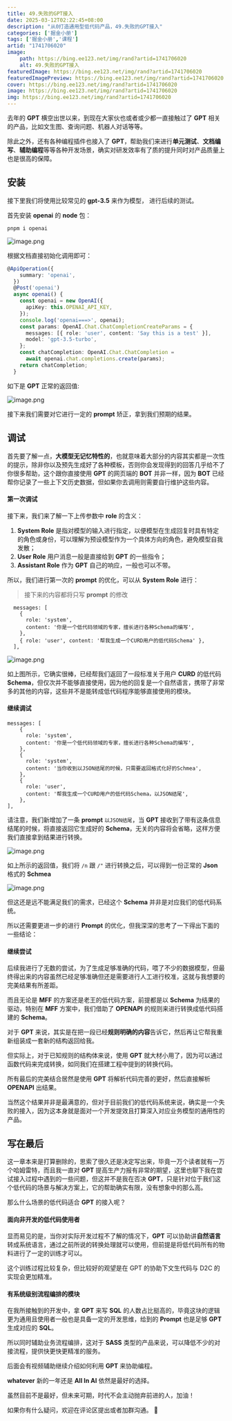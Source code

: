 ```yaml
---
title: 49.失败的GPT接入
date: 2025-03-12T02:22:45+08:00
description: "从0打造通用型低代码产品，49.失败的GPT接入"
categories: ['掘金小册']
tags: ['掘金小册','课程']
artid: "1741706020"
image:
    path: https://bing.ee123.net/img/rand?artid=1741706020
    alt: 49.失败的GPT接入
featuredImage: https://bing.ee123.net/img/rand?artid=1741706020
featuredImagePreview: https://bing.ee123.net/img/rand?artid=1741706020
cover: https://bing.ee123.net/img/rand?artid=1741706020
image: https://bing.ee123.net/img/rand?artid=1741706020
img: https://bing.ee123.net/img/rand?artid=1741706020
---
```



去年的 **GPT** 横空出世以来，到现在大家伙也或者或少都一直接触过了 **GPT** 相关的产品，比如文生图、查询问题、机器人对话等等。

除此之外，还有各种编程插件也接入了 **GPT**，帮助我们来进行**单元测试**、**文档编写**、**辅助编程**等等各种开发场景，确实对研发效率有了质的提升同时对产品质量上也是很高的保障。

## 安装

接下里我们将使用比较常见的 **gpt-3.5** 来作为模型， 进行后续的测试。

首先安装 **openai** 的 **node** 包：

```shell
pnpm i openai
```

![image.png](https://p1-juejin.byteimg.com/tos-cn-i-k3u1fbpfcp/7d2d49964b73424da85dde212c73bc50~tplv-k3u1fbpfcp-jj-mark:0:0:0:0:q75.image#?w=1752&h=966&s=122854&e=png&b=0e0e0e)

根据文档直接初始化调用即可：

```ts
@ApiOperation({
    summary: 'openai',
  })
  @Post('openai')
  async openai() {
    const openai = new OpenAI({
      apiKey: this.OPENAI_API_KEY,
    });
    console.log('openai===>', openai);
    const params: OpenAI.Chat.ChatCompletionCreateParams = {
      messages: [{ role: 'user', content: 'Say this is a test' }],
      model: 'gpt-3.5-turbo',
    };
    const chatCompletion: OpenAI.Chat.ChatCompletion =
      await openai.chat.completions.create(params);
    return chatCompletion;
  }
```

如下是 **GPT** 正常的返回值:

![image.png](https://p3-juejin.byteimg.com/tos-cn-i-k3u1fbpfcp/49d31b00fe704dd0bd51efed3355431c~tplv-k3u1fbpfcp-jj-mark:0:0:0:0:q75.image#?w=2307&h=1891&s=234400&e=png&b=eaf7f2)

接下来我们需要对它进行一定的 **prompt** 矫正，拿到我们预期的结果。

## 调试

首先要了解一点，**大模型无记忆特性的**，也就意味着大部分的内容其实都是一次性的提示，除非你以及预先生成好了各种模板，否则你会发现得到的回答几乎给不了你很多帮助，这个跟你直接使用 **GPT** 的网页端的 **BOT** 并非一样，因为 **BOT** 已经帮你记录了一些上下文历史数据，但如果你去调用则需要自行维护这些内容。

#### 第一次调试

接下来，我们来了解一下上传参数中 **role** 的含义：
1. **System Role** 是指对模型的输入进行指定，以便模型在生成回复时具有特定的角色或身份，可以理解为预设模型作为一个具体方向的角色，避免模型自我发散；
2. **User Role** 用户消息一般是直接给到 **GPT** 的一些指令；
3. **Assistant Role** 作为 **GPT** 自己的响应，一般也可以不带。

所以，我们进行第一次的 **prompt** 的优化，可以从 **System Role** 进行：

> 接下来的内容都将只写 **prompt** 的修改

```
  messages: [
    {
      role: 'system',
      content: '你是一个低代码领域的专家，擅长进行各种Schema的编写',
    },
    { role: 'user', content: '帮我生成一个CURD用户的低代码Schema' },
  ],
```

![image.png](https://p1-juejin.byteimg.com/tos-cn-i-k3u1fbpfcp/15cbfa58d2574238a7f7d3543a271780~tplv-k3u1fbpfcp-jj-mark:0:0:0:0:q75.image#?w=2793&h=1129&s=305525&e=png&b=333333)

如上图所示，它确实很棒，已经帮我们返回了一段标准关于用户 **CURD** 的低代码 **Schema**，但仅次并不能够直接使用，因为他的回复是一个自然语言，携带了非常多的其他的内容，这些并不是能转成低代码程序能够直接使用的模块。

#### 继续调试

```
messages: [
    {
      role: 'system',
      content: '你是一个低代码领域的专家，擅长进行各种Schema的编写',
    },
    {
      role: 'system',
      content: '当你收到以JSON结尾的时候，只需要返回格式化好的Schmea',
    },
    {
      role: 'user',
      content: '帮我生成一个CURD用户的低代码Schema，以JSON结尾',
    },
],
```

请注意，我们新增加了一条 **prompt** `以JSON结尾`，当 **GPT** 接收到了带有这条信息结尾的时候，将直接返回它生成好的 **Schema**，无关的内容将会省略，这样方便我们直接拿到结果进行转换。

![image.png](https://p9-juejin.byteimg.com/tos-cn-i-k3u1fbpfcp/736dd628295d43769f226a06ffe3cda8~tplv-k3u1fbpfcp-jj-mark:0:0:0:0:q75.image#?w=2851&h=1690&s=275624&e=png&b=333333)

如上所示的返回值，我们将 `/n` 跟 `/"` 进行转换之后，可以得到一份正常的 **Json** 格式的 **Schmea**

![image.png](https://p1-juejin.byteimg.com/tos-cn-i-k3u1fbpfcp/752e9b025cef47bab9b8a9d6708875b7~tplv-k3u1fbpfcp-jj-mark:0:0:0:0:q75.image#?w=784&h=1516&s=228518&e=png&b=fafaff)

但这还是远不能满足我们的需求，已经这个 **Schema** 并非是对应我们的低代码系统。

所以还需要更进一步的进行 **Prompt** 的优化，但我深深的思考了一下得出下面的一些结论：

#### 继续尝试

后续我进行了无数的尝试，为了生成足够准确的代码，喂了不少的数据模型，但最终得出来的内容虽然已经足够准确但还是需要进行人工进行校准，这就与我想要的完美结果有所差距。

而且无论是 **MFF** 的方案还是老王的低代码方案，前提都是以 **Schema** 为结果的驱动，特别在 **MFF** 方案中，我们借助了 **OPENAPI** 的规则来进行转换成低代码搭建的 **Schema**。

对于 **GPT** 来说，其实是在把一段已经**规则明确的内容**告诉它，然后再让它帮我重新组装成一套新的结构返回给我。

但实际上，对于已知规则的结构体来说，使用 **GPT** 就大材小用了，因为可以通过函数代码来完成转换，如同我们在搭建工程中提到的转换代码。

所有最后的完美结合居然是使用 **GPT** 将解析代码完善的更好，然后直接解析 **OPENAPI** 出结果。

当然这个结果并非是最满意的，但对于目前我们的低代码系统来说，确实是一个失败的接入，因为这本身就是面对一个开发提效且打算深入对应业务模型的通用性的产品。

## 写在最后

这一章本来是打算删除的，思索了很久还是决定写出来，毕竟一万个读者就有一万个哈姆雷特，而且我一直对 **GPT** 提高生产力报有非常的期望，这里也聊下我在尝试接入过程中遇到的一些问题，但这并不是我在否决 **GPT**，只是针对位于我们这个低代码的场景与解决方案上，它的帮助确实有限，没有想象中的那么高。

那么什么场景的低代码适合 **GPT** 的接入呢？

#### 面向非开发的低代码使用者

显而易见的是，当你对实际开发过程不了解的情况下，**GPT** 可以协助讲**自然语言**转成系统语言，通过之前所说的转换处理就可以使用，但前提是将低代码所有的物料进行了一定的训练才可以。

这个训练过程比较复杂，但比较好的观望是在 GPT 的协助下文生代码与 D2C 的实现会更加精准。

#### 有系统级别流程编排的模块

在我所接触到的开发中，拿 **GPT** 来写 **SQL** 的人数占比挺高的，毕竟这块的逻辑更为通用且使用者一般也是具备一定的开发思维，给到的 **Prompt** 也是足够 **GPT** 生成对应的 **SQL**。

所以同时辅助业务流程编排，这对于 **SASS** 类型的产品来说，可以降低不少的对接流程，提供快更快更精准的服务。

后面会有视频辅助继续介绍如何利用 **GPT** 来协助编程。

**whatever** 新的一年还是 **All In AI** 依然是最好的选择。

虽然目前不是最好，但未来可期，时代不会主动抛弃前进的人，加油！

如果你有什么疑问，欢迎在评论区提出或者加群沟通。 👏
